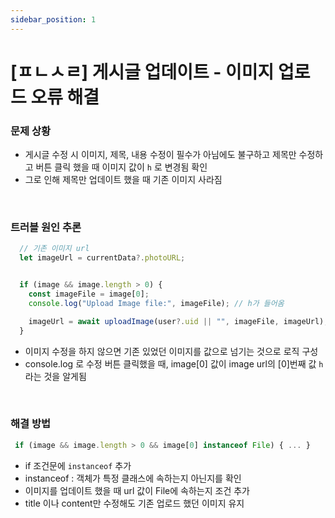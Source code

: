 ```yaml
---
sidebar_position: 1
---
```


# [ㅍㄴㅅㄹ] 게시글 업데이트 - 이미지 업로드 오류 해결


### 문제 상황 

- 게시글 수정 시 이미지, 제목, 내용 수정이 필수가 아님에도 불구하고  제목만 수정하고 버튼 클릭 했을 때  이미지 값이 ```h``` 로 변경됨 확인
- 그로 인해 제목만 업데이트 했을 때 기존 이미지 사라짐

<br />

### 트러블 원인 추론

```jsx
  // 기존 이미지 url
  let imageUrl = currentData?.photoURL; 


  if (image && image.length > 0) {
    const imageFile = image[0];
    console.log("Upload Image file:", imageFile); // h가 들어옴

    imageUrl = await uploadImage(user?.uid || "", imageFile, imageUrl);
  }
```
- 이미지 수정을 하지 않으면 기존 있었던 이미지를 값으로 넘기는 것으로 로직 구성
- console.log 로 수정 버튼 클릭했을 때, image[0] 값이  image url의 [0]번째 값 ```h```라는 것을 알게됨



<br />

### 해결 방법

```jsx
 if (image && image.length > 0 && image[0] instanceof File) { ... }
```

- if 조건문에 ```instanceof``` 추가
- instanceof : 객체가 특정 클래스에 속하는지 아닌지를 확인
- 이미지를 업데이트 했을 때 url 값이 File에 속하는지 조건 추가
- title 이나 content만 수정해도 기존 업로드 했던 이미지 유지

